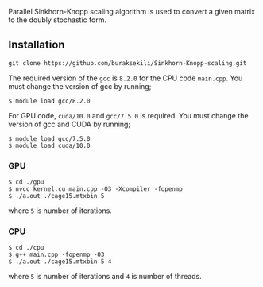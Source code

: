Parallel Sinkhorn-Knopp scaling algorithm is used to convert
a given matrix to the doubly stochastic form.

## Installation
```shell
git clone https://github.com/buraksekili/Sinkhorn-Knopp-scaling.git
```


The required version of the `gcc` is `8.2.0` for the CPU code `main.cpp`. 
You must change the version of gcc by running; 
```shell
$ module load gcc/8.2.0
```
For GPU code, `cuda/10.0` and `gcc/7.5.0` is required. 
You must change the version of gcc and CUDA by running; 
```shell
$ module load gcc/7.5.0
$ module load cuda/10.0
```

### GPU 
```shell
$ cd ./gpu
$ nvcc kernel.cu main.cpp -O3 -Xcompiler -fopenmp
$ ./a.out ./cage15.mtxbin 5
```
where `5` is number of iterations. 

### CPU 
```shell
$ cd ./cpu
$ g++ main.cpp -fopenmp -O3
$ ./a.out ./cage15.mtxbin 5 4
```
where `5` is number of iterations and `4` is number of threads.